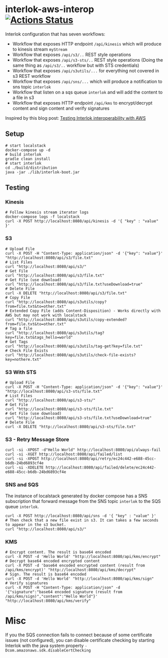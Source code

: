 # interlok-aws-interop [![Actions Status](https://github.com/adaptris-labs/interlok-aws-interop/workflows/verifyInterlokConfig/badge.svg)](https://github.com/adaptris-labs/interlok-aws-interop/actions)

Interlok configuration that has seven workflows:

* Workflow that exposes HTTP endpoint `/api/kinesis` which will produce to kinesis stream `myStream`
* Workflow that exposes `/api/s3/..` REST style operations
* Workflow that exposes `/api/s3-sts/..` REST style operations (Doing the same thing as `/api/s3/..` workflow but with STS credentials)
* Workflow that exposes `/api/s3utils/...` for everything not covered in s3 REST workflow
* Workflow that exposes `/api/sns/...` which will produce a notification to sns topic `interlok`
* Workflow that listen on a sqs queue `interlok` and will add the content to a file in s3
* Workflow that exposes HTTP endpoint `/api/kms` to encrypt/decrypt content and sign content and verify signatures

Inspired by this blog post: [Testing Interlok interoperability with AWS](https://interlok.adaptris.net/blog/2019/08/30/interlok-interop-with-aws.html)

## Setup

```shell
# start localstack
docker-compose up -d
# build interlok
gradle clean install
# start interlok
cd ./build/distribution
java -jar ./lib/interlok-boot.jar
```

## Testing

### Kinesis

```shell
# Follow kinesis stream iterator logs
docker-compose logs -f localstack
curl -X POST http://localhost:8080/api/kinesis -d '{ "key" : "value" }'
```

### S3

```shell
# Upload File
curl -X POST -H "Content-Type: application/json" -d '{"key": "value"}' "http://localhost:8080/api/s3/file.txt"
# List Files
curl "http://localhost:8080/api/s3/"
# Get File
curl "http://localhost:8080/api/s3/file.txt"
# Get File (use download)
curl "http://localhost:8080/api/s3/file.txt?useDownload=true"
# Delete File
curl -X DELETE "http://localhost:8080/api/s3/file.txt"
# Copy File
curl "http://localhost:8080/api/s3utils/copy?from=file.txt&to=other.txt"
# Extended Copy File (adds Content-Disposition) - Works directly with AWS but may not work with localstack
curl "http://localhost:8080/api/s3utils/copy-extended?from=file.txt&to=other.txt"
# Tag a file
curl "http://localhost:8080/api/s3utils/tag?key=file.txt&tags_hello=world"
# Get Tags
curl "http://localhost:8080/api/s3utils/tag-get?key=file.txt"
# Check File Exists
curl "http://localhost:8080/api/s3utils/check-file-exists?key=nothere.txt"
```

### S3 With STS

```shell
# Upload File
curl -X POST -H "Content-Type: application/json" -d '{"key": "value"}' "http://localhost:8080/api/s3-sts/file.txt"
# List Files
curl "http://localhost:8080/api/s3-sts/"
# Get File
curl "http://localhost:8080/api/s3-sts/file.txt"
# Get File (use download)
curl "http://localhost:8080/api/s3-sts/file.txt?useDownload=true"
# Delete File
curl -X DELETE "http://localhost:8080/api/s3-sts/file.txt"
```

### S3 - Retry Message Store

```shell
curl -si -XPOST -d"Hello World" http://localhost:8080/api/always-fail
curl -si -XGET http://localhost:8080/api/failed/list
curl -si -XPOST http://localhost:8080/api/retry/ec24c442-e688-45cc-b6db-24bd6893cf4e
curl -si -XDELETE http://localhost:8080/api/failed/delete/ec24c442-e688-45cc-b6db-24bd6893cf4e
```

### SNS and SQS

The instance of localstack generated by docker compose has a SNS subscription that forward message from the SNS topic `interlok` to the SQS queue `interlok`.

```shell
curl -X POST http://localhost:8080/api/sns -d '{ "key" : "value" }'
# Then check that a new file exist in s3. It can takes a few seconds to appear in the s3 bucket.
curl "http://localhost:8080/api/s3/"
```

### KMS

```shell
# Encrypt content. The result is base64 encoded
curl -X POST -d 'Hello World' "http://localhost:8080/api/kms/encrypt"
# Decrypt base64 encoded encrypted content
curl -X POST -d 'base64 encoded encrypted content (result from /api/kms/encrypt)' "http://localhost:8080/api/kms/decrypt"
# Sign. The result is base64 encoded
curl -X POST -d 'Hello World' "http://localhost:8080/api/kms/sign"
# Verify signatures
curl -X POST -H "Content-Type: application/json" -d '{"signature":"base64 encoded signature (result from /api/kms/sign)","content":"Hello World"}' "http://localhost:8080/api/kms/verify"

```

# Misc

If you the SQS connection fails to connect because of some certificate issues (not configured),
you can disable certificate checking by starting Interlok with the java system property `-Dcom.amazonaws.sdk.disableCertChecking`



